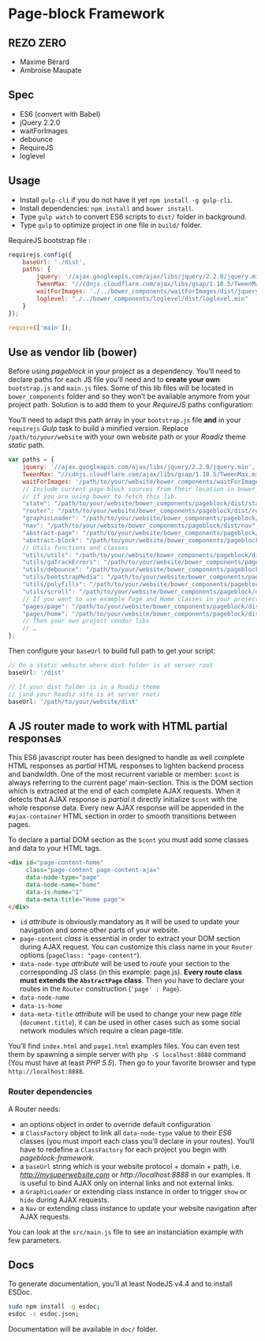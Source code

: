 # Page-block Framework
## REZO ZERO

- Maxime Bérard
- Ambroise Maupate

## Spec

- ES6 (convert with Babel)
- jQuery 2.2.0
- waitForImages
- debounce
- RequireJS
- loglevel

## Usage

- Install `gulp-cli` if you do not have it yet `npm install -g gulp-cli`.
- Install dependencies: `npm install` and `bower install`.
- Type `gulp watch` to convert ES6 scripts to `dist/` folder in background.
- Type `gulp` to optimize project in one file in `build/` folder.

RequireJS bootstrap file :

```js
requirejs.config({
    baseUrl: './dist',
    paths: {
        jquery: '//ajax.googleapis.com/ajax/libs/jquery/2.2.0/jquery.min',
        TweenMax: "//cdnjs.cloudflare.com/ajax/libs/gsap/1.18.5/TweenMax.min",
        waitForImages: './../bower_components/waitForImages/dist/jquery.waitforimages.min',
        loglevel: "./../bower_components/loglevel/dist/loglevel.min"
    }
});

require(['main']);
```

## Use as vendor lib (bower)

Before using *pageblock* in your project as a dependency. You’ll need to declare
paths for each JS file you’ll need and to **create your own** `bootstrap.js` and `main.js`
files. Some of this lib files will be located in `bower_components` folder and so they
won’t be available anymore from your project path. Solution is to add them to your
*RequireJS* paths configuration:

You’ll need to adapt this path array in your `bootstrap.js` file **and** in your
`requirejs` *Gulp* task to build a minified version. Replace `/path/to/your/website`
with your own website path or your *Roadiz* theme *static* path.

```js
var paths = {
    jquery: '//ajax.googleapis.com/ajax/libs/jquery/2.2.0/jquery.min',
    TweenMax: "//cdnjs.cloudflare.com/ajax/libs/gsap/1.18.5/TweenMax.min",
    waitForImages: '/path/to/your/website/bower_components/waitForImages/dist/jquery.waitforimages.min',
    // Include current page-block sources from their location in bower_components
    // if you are using bower to fetch this lib.
    "state": "/path/to/your/website/bower_components/pageblock/dist/state",
    "router": "/path/to/your/website/bower_components/pageblock/dist/router",
    "graphicLoader": "/path/to/your/website/bower_components/pageblock/dist/graphicLoader",
    "nav": "/path/to/your/website/bower_components/pageblock/dist/nav",
    "abstract-page": "/path/to/your/website/bower_components/pageblock/dist/abstract-page",
    "abstract-block": "/path/to/your/website/bower_components/pageblock/dist/abstract-block",
    // Utils functions and classes
    "utils/utils": "/path/to/your/website/bower_components/pageblock/dist/utils/utils",
    "utils/gaTrackErrors": "/path/to/your/website/bower_components/pageblock/dist/utils/gaTrackErrors",
    "utils/debounce": "/path/to/your/website/bower_components/pageblock/dist/utils/debounce",
    "utils/bootstrapMedia": "/path/to/your/website/bower_components/pageblock/dist/utils/bootstrapMedia",
    "utils/polyfills": "/path/to/your/website/bower_components/pageblock/dist/utils/polyfills",
    "utils/scroll": "/path/to/your/website/bower_components/pageblock/dist/utils/scroll",
    // If you want to use example Page and Home classes in your project
    "pages/page": "/path/to/your/website/bower_components/pageblock/dist/pages/page"
    "pages/home": "/path/to/your/website/bower_components/pageblock/dist/pages/home"
    // Then your own project vendor libs
    // …
};
```
Then configure your `baseUrl` to build full path to get your script:

```js
// On a static website where dist folder is at server root
baseUrl: '/dist'

// If your dist folder is in a Roadiz theme
// (and your Roadiz site is at server root)
baseUrl: '/path/to/your/website/dist'
```

## A JS router made to work with HTML partial responses

This ES6 javascript router has been designed to handle as well complete HTML responses as
*partial* HTML responses to lighten backend process and bandwidth.
One of the most recurrent variable or member: `$cont` is always referring to the current page’ main-section.
This is the DOM section which is extracted at the end of each complete AJAX requests. When it detects that AJAX
response is *partial* it directly initialize `$cont` with the whole response data. Every new AJAX response will
be appended in the `#ajax-container` HTML section in order to smooth transitions between pages.

To declare a partial DOM section as the `$cont` you must add some classes and
data to your HTML tags.

```html
<div id="page-content-home"
     class="page-content page-content-ajax"
     data-node-type="page"
     data-node-name="home"
     data-is-home="1"
     data-meta-title="Home page">
</div>
```
- `id` *attribute* is obviously mandatory as it will be used to update your navigation and some other parts of your website.
- `page-content` *class* is essential in order to extract your DOM section during AJAX request. You can customize this class name in your `Router` options (`pageClass: "page-content"`).
- `data-node-type` *attribute* will be used to *route* your section to the corresponding JS class (in this example: page.js). **Every route class must extends the `AbstractPage` class**. Then you have to declare your routes in the `Router` construction (`'page' : Page`).
- `data-node-name`
- `data-is-home`
- `data-meta-title` *attribute* will be used to change your new page *title* (`document.title`), it can be used in other cases such as some social network modules which require a clean page-title.

You’ll find `index.html` and `page1.html` examples files. You can even test them
by spawning a simple server with `php -S localhost:8888` command (You must have at least *PHP 5.5*).
Then go to your favorite browser and type `http://localhost:8888`.

### Router dependencies

A Router needs:

- an options object in order to override default configuration
- a `ClassFactory` object to link all `data-node-type` value to their *ES6* classes (you must import each class you’ll declare in your routes). You‘ll have to redefine a `ClassFactory` for each project you begin with *pageblock-framework*.
- a `baseUrl` string which is your website protocol + domain + path, i.e. *http://mysuperwebsite.com* or *http://localhost:8888* in our examples. It is useful to bind AJAX only on internal links and not external links.
- a `GraphicLoader` or extending class instance in order to trigger `show` or `hide` during AJAX requests.
- a `Nav` or extending class instance to update your website navigation after AJAX requests.

You can look at the `src/main.js` file to see an instanciation example with few parameters.

## Docs

To generate documentation, you’ll at least NodeJS v4.4 and to install ESDoc.

```bash
sudo npm install -g esdoc;
esdoc -c esdoc.json;
```

Documentation will be available in `doc/` folder.
